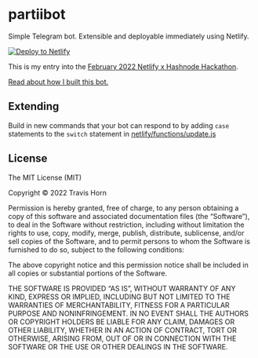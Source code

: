 # partiibot

Simple Telegram bot. Extensible and deployable immediately using Netlify.

[![Deploy to
Netlify](https://www.netlify.com/img/deploy/button.svg)](https://app.netlify.com/start/deploy?repository=https://github.com/travishorn/partiibot)

This is my entry into the [February 2022 Netlify x Hashnode
Hackathon](https://townhall.hashnode.com/netlify-hackathon).

[Read about how I built this
bot.](https://travishorn.com/building-a-telegram-bot-with-netlify)

## Extending

Build in new commands that your bot can respond to by adding `case` statements
to the `switch` statement in [netlify/functions/update.js](netlify/functions/update.js)

## License

The MIT License (MIT)

Copyright © 2022 Travis Horn

Permission is hereby granted, free of charge, to any person obtaining a copy of
this software and associated documentation files (the “Software”), to deal in
the Software without restriction, including without limitation the rights to
use, copy, modify, merge, publish, distribute, sublicense, and/or sell copies of
the Software, and to permit persons to whom the Software is furnished to do so,
subject to the following conditions:

The above copyright notice and this permission notice shall be included in all
copies or substantial portions of the Software.

THE SOFTWARE IS PROVIDED “AS IS”, WITHOUT WARRANTY OF ANY KIND, EXPRESS OR
IMPLIED, INCLUDING BUT NOT LIMITED TO THE WARRANTIES OF MERCHANTABILITY, FITNESS
FOR A PARTICULAR PURPOSE AND NONINFRINGEMENT. IN NO EVENT SHALL THE AUTHORS OR
COPYRIGHT HOLDERS BE LIABLE FOR ANY CLAIM, DAMAGES OR OTHER LIABILITY, WHETHER
IN AN ACTION OF CONTRACT, TORT OR OTHERWISE, ARISING FROM, OUT OF OR IN
CONNECTION WITH THE SOFTWARE OR THE USE OR OTHER DEALINGS IN THE SOFTWARE.
